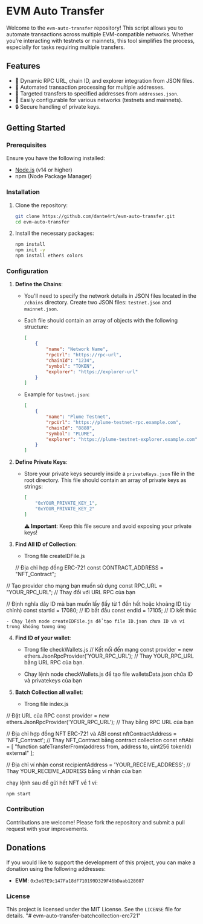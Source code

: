# EVM Auto Transfer

Welcome to the `evm-auto-transfer` repository! This script allows you to automate transactions across multiple EVM-compatible networks. Whether you're interacting with testnets or mainnets, this tool simplifies the process, especially for tasks requiring multiple transfers.

## Features

- 📡 Dynamic RPC URL, chain ID, and explorer integration from JSON files.
- 🔄 Automated transaction processing for multiple addresses.
- 🎯 Targeted transfers to specified addresses from `addresses.json`.
- 🚀 Easily configurable for various networks (testnets and mainnets).
- 🔒 Secure handling of private keys.

## Getting Started

### Prerequisites

Ensure you have the following installed:

- [Node.js](https://nodejs.org/) (v14 or higher)
- npm (Node Package Manager)

### Installation

1. Clone the repository:

   ```bash
   git clone https://github.com/dante4rt/evm-auto-transfer.git
   cd evm-auto-transfer
   ```

2. Install the necessary packages:

   ```bash
   npm install
   npm init -y
   npm install ethers colors
   ```

### Configuration

1. **Define the Chains**:

   - You'll need to specify the network details in JSON files located in the `/chains` directory. Create two JSON files: `testnet.json` and `mainnet.json`.
   - Each file should contain an array of objects with the following structure:

     ```json
     [
         {
             "name": "Network Name",
             "rpcUrl": "https://rpc-url",
             "chainId": "1234",
             "symbol": "TOKEN",
             "explorer": "https://explorer-url"
         }
     ]
     ```

   - Example for `testnet.json`:

     ```json
     [
         {
             "name": "Plume Testnet",
             "rpcUrl": "https://plume-testnet-rpc.example.com",
             "chainId": "8888",
             "symbol": "PLUME",
             "explorer": "https://plume-testnet-explorer.example.com"
         }
     ]
     ```

2. **Define Private Keys**:

   - Store your private keys securely inside a `privateKeys.json` file in the root directory. This file should contain an array of private keys as strings:

     ```json
     [
         "0xYOUR_PRIVATE_KEY_1",
         "0xYOUR_PRIVATE_KEY_2"
     ]
     ```

     **⚠️ Important**: Keep this file secure and avoid exposing your private keys!

3. **Find All ID of Collection**:

   - Trong file createIDFile.js 

   // Địa chỉ hợp đồng ERC-721
  const CONTRACT_ADDRESS = "NFT_Contract";

  // Tạo provider cho mạng bạn muốn sử dụng
  const RPC_URL = "YOUR_RPC_URL"; // Thay đổi với URL RPC của bạn

  // Định nghĩa dãy ID mà bạn muốn lấy (lấy từ 1 đến hết hoặc khoảng ID tùy chỉnh)
  const startId = 17080; // ID bắt đầu
  const endId = 17105; // ID kết thúc

    - Chạy lệnh node createIDFile.js để tạo file ID.json chưa ID và ví trong khoảng tương ứng

4. **Find ID of your wallet**:
     
     - Trong file checkWallets.js
    // Kết nối đến mạng
    const provider = new ethers.JsonRpcProvider('YOUR_RPC_URL'); // Thay YOUR_RPC_URL bằng URL RPC của bạn.

     - Chạy lệnh node checkWallets.js để tạo file walletsData.json chứa ID và privatekeys của bạn

5. **Batch Collection all wallet**:
     - Trong file index.js

// Đặt URL của RPC
const provider = new ethers.JsonRpcProvider('YOUR_RPC_URL'); // Thay bằng RPC URL của bạn

// Địa chỉ hợp đồng NFT ERC-721 và ABI
const nftContractAddress = 'NFT_Contract'; // Thay NFT_Contract bằng contract collection
const nftAbi = [
  "function safeTransferFrom(address from, address to, uint256 tokenId) external"
];

// Địa chỉ ví nhận
const recipientAddress = 'YOUR_RECEIVE_ADDRESS'; // Thay YOUR_RECEIVE_ADDRESS bắng ví nhận của bạn

 
  chạy lệnh sau để gửi hết NFT về 1 ví:

   ```bash
   npm start
   ```

### Contribution

Contributions are welcome! Please fork the repository and submit a pull request with your improvements.

## Donations

If you would like to support the development of this project, you can make a donation using the following addresses:

- **EVM**: `0x3e67E9c147Fa18dF710199D329F46bDaab128087`


### License

This project is licensed under the MIT License. See the `LICENSE` file for details.
"# evm-auto-transfer-batchcollection-erc721" 
